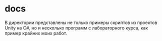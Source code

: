 # docs

В директории представлены не только примеры скриптов из проектов Unity на C#, но и несколько программ с лабораторного курса, как пример крайних моих работ. 
